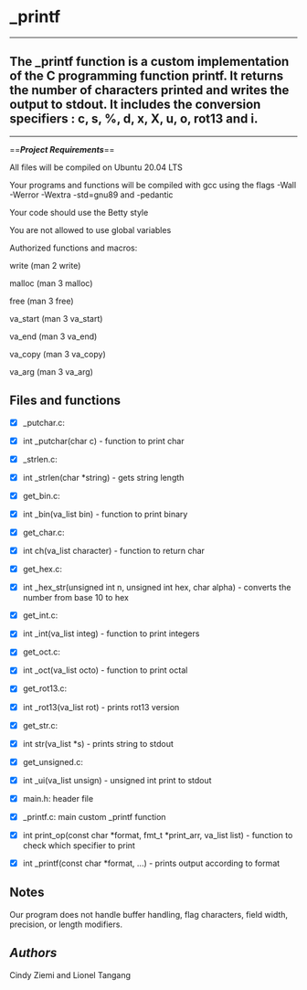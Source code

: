 # _printf
----------------------------------------------------------
**The _printf function is a custom implementation of the C programming function printf. It returns the number of characters printed and writes the output to stdout. It includes the conversion specifiers : c, s, %, d, x, X, u, o, rot13 and i.**
-----------------------------------------------------------
-------------------------------------------------------------

==***Project Requirements***==

All files will be compiled on Ubuntu 20.04 LTS

Your programs and functions will be compiled with gcc using the flags -Wall -Werror -Wextra -std=gnu89 and -pedantic

Your code should use the Betty style

You are not allowed to use global variables

Authorized functions and macros:

write (man 2 write)

malloc (man 3 malloc)

free (man 3 free)

va_start (man 3 va_start)

va_end (man 3 va_end)

va_copy (man 3 va_copy)

va_arg (man 3 va_arg)

__Files and functions__
-------------------------------------------
- [x] _putchar.c:

- [x] int _putchar(char c) - function to print char

- [x] _strlen.c:

- [x] int _strlen(char *string) - gets string length

- [x] get_bin.c:

- [x] int _bin(va_list bin) - function to print binary

- [x] get_char.c:

- [x] int ch(va_list character) - function to return char

- [x] get_hex.c:

- [x] int _hex_str(unsigned int n, unsigned int hex, char alpha) - converts the number from base 10 to hex

- [x] get_int.c:

- [x] int _int(va_list integ) - function to print integers

- [x] get_oct.c:

- [x] int _oct(va_list octo) - function to print octal

- [x] get_rot13.c:

- [x] int _rot13(va_list rot) - prints rot13 version

- [x] get_str.c:

- [x] int str(va_list *s) - prints string to stdout

- [x] get_unsigned.c:

- [x] int _ui(va_list unsign) - unsigned int print to stdout

- [x] main.h: header file

- [x] _printf.c: main custom _printf function

- [x] int print_op(const char *format, fmt_t *print_arr, va_list list) - function to check which specifier to print

- [x] int _printf(const char *format, ...) - prints output according to format

## Notes

Our program does not handle buffer handling, flag characters, field width, precision, or length modifiers.

__***Authors***__
---------------------------------------------
Cindy Ziemi and Lionel Tangang
